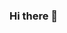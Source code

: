 ### Hi there 👋

<!--
**martinhorak123/martinhorak123** is a ✨ _special_ ✨ repository because its `README.md` (this file) appears on your GitHub profile.

Here are some ideas to get you started:

- I am football player of FK Mladá Boleslav
- I am also a student of Střední průmyslová škola Mladá Boleslav
- My field in school is IT
- If you want reach me my email is - martinhorakfkmb@seznam.cz
- social media - instagram - @horaak_martin
- 
- 
- 
-->
